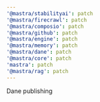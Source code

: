 ```yaml
---
'@mastra/stabilityai': patch
'@mastra/firecrawl': patch
'@mastra/composio': patch
'@mastra/github': patch
'@mastra/engine': patch
'@mastra/memory': patch
'@mastra/dane': patch
'@mastra/core': patch
'mastra': patch
'@mastra/rag': patch
---
```


Dane publishing

